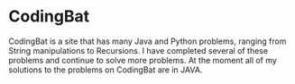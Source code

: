 # CodingBat
CodingBat is a site that has many Java and Python problems, ranging from String manipulations to Recursions. 
I have completed several of these problems and continue to solve more problems. At the moment all of my solutions to the problems on 
CodingBat are in JAVA. 
